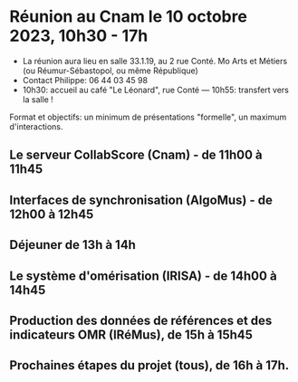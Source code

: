 # Réunion au Cnam le 10 octobre 2023, 10h30 - 17h

 - La réunion aura lieu en salle 33.1.19, au 2 rue Conté. Mo Arts et Métiers (ou Réumur-Sébastopol, ou même République)
 - Contact Philippe: 06 44 03 45 98
 - 10h30: accueil au café "Le Léonard", rue Conté — 10h55: transfert vers la salle !

Format et objectifs: un minimum de présentations "formelle", un maximum d'interactions.

## Le serveur CollabScore (Cnam) - de 11h00 à 11h45

## Interfaces de synchronisation (AlgoMus) - de 12h00 à 12h45

## Déjeuner de 13h à 14h

## Le système d'omérisation (IRISA) - de 14h00 à 14h45

## Production des données de références et des indicateurs OMR (IRéMus), de 15h à 15h45

## Prochaines étapes du projet (tous), de 16h à 17h.

